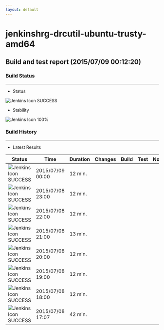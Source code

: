 ```yaml
---
layout: default
---
```

# jenkinshrg-drcutil-ubuntu-trusty-amd64
## Build and test report (2015/07/09 00:12:20)
### Build Status
___
* Status
  
![Jenkins Icon](http://jenkinshrg.github.io/images/48x48/blue.png)
SUCCESS
  
* Stability
  
![Jenkins Icon](http://jenkinshrg.github.io/images/48x48/health-80plus.png)
100%
  
### Build History
___
* Latest Results
  
|Status|Time|Duration|Changes|Build|Test|Note|
|---|---|---|---|---|---|---|
|![Jenkins Icon](http://jenkinshrg.github.io/images/24x24/blue.png)SUCCESS|2015/07/09 00:00|12 min.|||| |
|![Jenkins Icon](http://jenkinshrg.github.io/images/24x24/blue.png)SUCCESS|2015/07/08 23:00|12 min.|||| |
|![Jenkins Icon](http://jenkinshrg.github.io/images/24x24/blue.png)SUCCESS|2015/07/08 22:00|12 min.|||| |
|![Jenkins Icon](http://jenkinshrg.github.io/images/24x24/blue.png)SUCCESS|2015/07/08 21:00|13 min.|||| |
|![Jenkins Icon](http://jenkinshrg.github.io/images/24x24/blue.png)SUCCESS|2015/07/08 20:00|12 min.|||| |
|![Jenkins Icon](http://jenkinshrg.github.io/images/24x24/blue.png)SUCCESS|2015/07/08 19:00|12 min.|||| |
|![Jenkins Icon](http://jenkinshrg.github.io/images/24x24/blue.png)SUCCESS|2015/07/08 18:00|12 min.|||| |
|![Jenkins Icon](http://jenkinshrg.github.io/images/24x24/blue.png)SUCCESS|2015/07/08 17:07|42 min.|||| |

